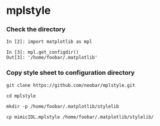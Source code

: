 # mplstyle


### Check the directory

```
In [2]: import matplotlib as mpl

In [3]: mpl.get_configdir()
Out[3]: '/home/foobar/.matplotlib'
```

### Copy style sheet to configuration directory

```
git clone https://github.com/neobar/mplstyle.git

cd mplstyle

mkdir -p /home/foobar/.matplotlib/stylelib

cp mimicIDL.mplstyle /home/foobar/.matplotlib/stylelib/
```
